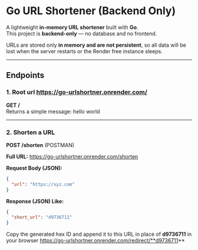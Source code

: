# Go URL Shortener (Backend Only)

A lightweight **in-memory URL shortener** built with **Go**.  
This project is **backend-only** — no database and no frontend. 

URLs are stored only **in memory and are not persistent**, so all data will be lost when the server restarts or the Render free instance sleeps.

---

## Endpoints

### 1. Root url https://go-urlshortner.onrender.com/
**GET /**  
Returns a simple message: hello world 

---

### 2. Shorten a URL
**POST /shorten** (POSTMAN) 

**Full URL:**  https://go-urlshortner.onrender.com/shorten


**Request Body (JSON):**
```json
{
  "url": "https://xyz.com"
}
```
**Response (JSON) Like:**
```json
{
  "short_url": "d9736711"
}
```
Copy the generated hex ID and append it to this URL in place of **d9736711** in your browser
https://go-urlshortner.onrender.com/redirect/**d9736711**

